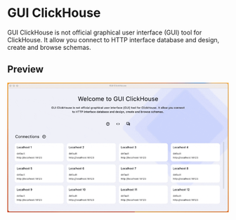# GUI ClickHouse

GUI ClickHouse is not official graphical user interface (GUI) tool for ClickHouse. It allow you connect to HTTP interface database and design, create and browse schemas.

## Preview

![Screen_Recording_2023-07-15_at_12.45.28.gif](data%2Fpreview%2FScreen_Recording_2023-07-15_at_12.45.28.gif)
